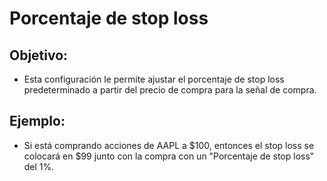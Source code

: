 # **Porcentaje de stop loss**

## Objetivo: 

- Esta configuración le permite ajustar el porcentaje de stop loss predeterminado a partir del precio de compra para la señal de compra.

## Ejemplo:

- Si está comprando acciones de AAPL a $100, entonces el stop loss se colocará en $99 junto con la compra con un "Porcentaje de stop loss" del 1%.
